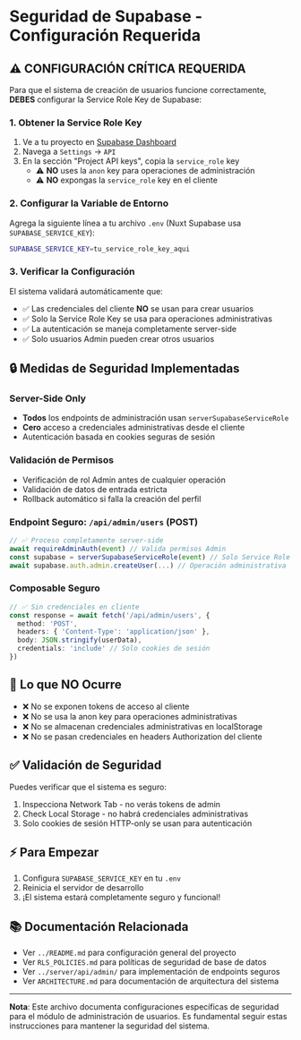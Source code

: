 # Seguridad de Supabase - Configuración Requerida

## ⚠️ CONFIGURACIÓN CRÍTICA REQUERIDA

Para que el sistema de creación de usuarios funcione correctamente, **DEBES** configurar la Service Role Key de Supabase:

### 1. Obtener la Service Role Key

1. Ve a tu proyecto en [Supabase Dashboard](https://app.supabase.com)
2. Navega a `Settings` → `API`
3. En la sección "Project API keys", copia la `service_role` key
   - ⚠️ **NO** uses la `anon` key para operaciones de administración
   - ⚠️ **NO** expongas la `service_role` key en el cliente

### 2. Configurar la Variable de Entorno

Agrega la siguiente línea a tu archivo `.env` (Nuxt Supabase usa `SUPABASE_SERVICE_KEY`):

```bash
SUPABASE_SERVICE_KEY=tu_service_role_key_aqui
```

### 3. Verificar la Configuración

El sistema validará automáticamente que:
- ✅ Las credenciales del cliente **NO** se usan para crear usuarios
- ✅ Solo la Service Role Key se usa para operaciones administrativas
- ✅ La autenticación se maneja completamente server-side
- ✅ Solo usuarios Admin pueden crear otros usuarios

## 🔒 Medidas de Seguridad Implementadas

### Server-Side Only
- **Todos** los endpoints de administración usan `serverSupabaseServiceRole`
- **Cero** acceso a credenciales administrativas desde el cliente
- Autenticación basada en cookies seguras de sesión

### Validación de Permisos
- Verificación de rol Admin antes de cualquier operación
- Validación de datos de entrada estricta
- Rollback automático si falla la creación del perfil

### Endpoint Seguro: `/api/admin/users` (POST)
```typescript
// ✅ Proceso completamente server-side
await requireAdminAuth(event) // Valida permisos Admin
const supabase = serverSupabaseServiceRole(event) // Solo Service Role
await supabase.auth.admin.createUser(...) // Operación administrativa
```

### Composable Seguro
```typescript
// ✅ Sin credenciales en cliente
const response = await fetch('/api/admin/users', {
  method: 'POST',
  headers: { 'Content-Type': 'application/json' },
  body: JSON.stringify(userData),
  credentials: 'include' // Solo cookies de sesión
})
```

## 🚫 Lo que NO Ocurre

- ❌ No se exponen tokens de acceso al cliente
- ❌ No se usa la anon key para operaciones administrativas
- ❌ No se almacenan credenciales administrativas en localStorage
- ❌ No se pasan credenciales en headers Authorization del cliente

## ✅ Validación de Seguridad

Puedes verificar que el sistema es seguro:
1. Inspecciona Network Tab - no verás tokens de admin
2. Check Local Storage - no habrá credenciales administrativas
3. Solo cookies de sesión HTTP-only se usan para autenticación

## ⚡ Para Empezar

1. Configura `SUPABASE_SERVICE_KEY` en tu `.env`
2. Reinicia el servidor de desarrollo
3. ¡El sistema estará completamente seguro y funcional!

## 📚 Documentación Relacionada

- Ver `../README.md` para configuración general del proyecto
- Ver `RLS_POLICIES.md` para políticas de seguridad de base de datos
- Ver `../server/api/admin/` para implementación de endpoints seguros
- Ver `ARCHITECTURE.md` para documentación de arquitectura del sistema

---

**Nota**: Este archivo documenta configuraciones específicas de seguridad para el módulo de administración de usuarios. Es fundamental seguir estas instrucciones para mantener la seguridad del sistema.